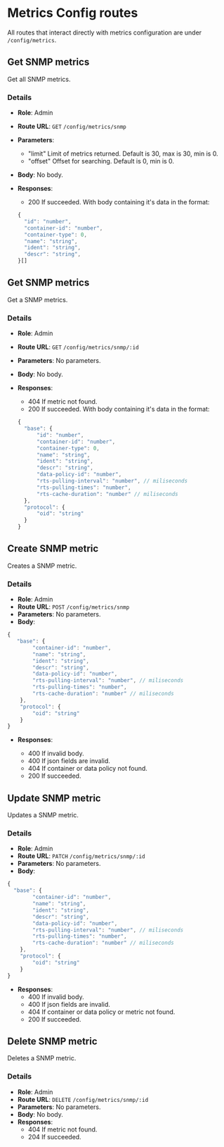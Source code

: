 # Metrics Config routes

All routes that interact directly with metrics configuration are under `/config/metrics`.

## Get SNMP metrics

Get all SNMP metrics.

### Details

- **Role**: Admin
- **Route URL**: `GET` `/config/metrics/snmp`
- **Parameters**:
  - "limit" Limit of metrics returned. Default is 30, max is 30, min is 0.
  - "offset" Offset for searching. Default is 0, min is 0.
- **Body**: No body.
- **Responses**:

  - 200 If succeeded. With body containing it's data in the format:

  ```js
  {
    "id": "number",
    "container-id": "number",
    "container-type": 0,
    "name": "string",
    "ident": "string",
    "descr": "string",
  }[]
  ```

## Get SNMP metrics

Get a SNMP metrics.

### Details

- **Role**: Admin
- **Route URL**: `GET` `/config/metrics/snmp/:id`
- **Parameters**: No parameters.
- **Body**: No body.
- **Responses**:

  - 404 If metric not found.
  - 200 If succeeded. With body containing it's data in the format:

  ```js
  {
    "base": {
        "id": "number",
        "container-id": "number",
        "container-type": 0,
        "name": "string",
        "ident": "string",
        "descr": "string",
        "data-policy-id": "number",
        "rts-pulling-interval": "number", // miliseconds
        "rts-pulling-times": "number",
        "rts-cache-duration": "number" // miliseconds
    },
    "protocol": {
        "oid": "string"
    }
  }
  ```

## Create SNMP metric

Creates a SNMP metric.

### Details

- **Role**: Admin
- **Route URL**: `POST` `/config/metrics/snmp`
- **Parameters**: No parameters.
- **Body**:

```js
{
   "base": {
        "container-id": "number",
        "name": "string",
        "ident": "string",
        "descr": "string",
        "data-policy-id": "number",
        "rts-pulling-interval": "number", // miliseconds
        "rts-pulling-times": "number",
        "rts-cache-duration": "number" // miliseconds
    },
    "protocol": {
        "oid": "string"
    }
}
```

- **Responses**:

  - 400 If invalid body.
  - 400 If json fields are invalid.
  - 404 If container or data policy not found.
  - 200 If succeeded.

## Update SNMP metric

Updates a SNMP metric.

### Details

- **Role**: Admin
- **Route URL**: `PATCH` `/config/metrics/snmp/:id`
- **Parameters**: No parameters.
- **Body**:

```js
{
  "base": {
        "container-id": "number",
        "name": "string",
        "ident": "string",
        "descr": "string",
        "data-policy-id": "number",
        "rts-pulling-interval": "number", // miliseconds
        "rts-pulling-times": "number",
        "rts-cache-duration": "number" // miliseconds
    },
    "protocol": {
        "oid": "string"
    }
}
```

- **Responses**:
  - 400 If invalid body.
  - 400 If json fields are invalid.
  - 404 If container or data policy or metric not found.
  - 200 If succeeded.

## Delete SNMP metric

Deletes a SNMP metric.

### Details

- **Role**: Admin
- **Route URL**: `DELETE` `/config/metrics/snmp/:id`
- **Parameters**: No parameters.
- **Body**: No body.
- **Responses**:
  - 404 If metric not found.
  - 204 If succeeded.
